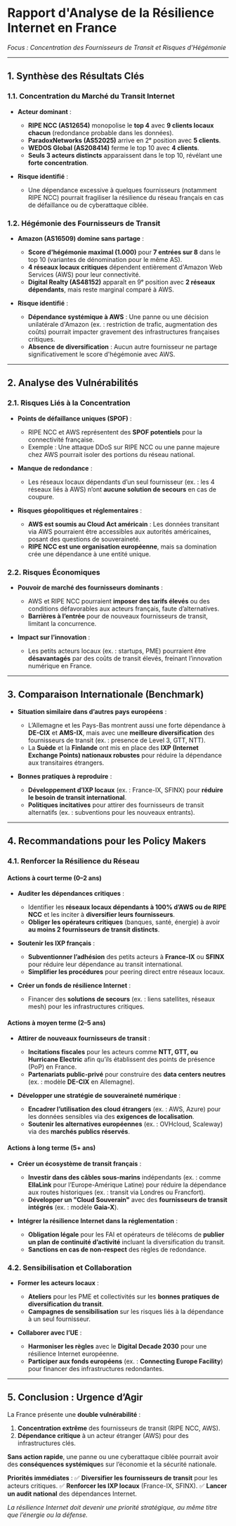 # **Rapport d'Analyse de la Résilience Internet en France**
*Focus : Concentration des Fournisseurs de Transit et Risques d'Hégémonie*

---

## **1. Synthèse des Résultats Clés**
### **1.1. Concentration du Marché du Transit Internet**
- **Acteur dominant** :
  - **RIPE NCC (AS12654)** monopolise le **top 4** avec **9 clients locaux chacun** (redondance probable dans les données).
  - **ParadoxNetworks (AS52025)** arrive en 2ᵉ position avec **5 clients**.
  - **WEDOS Global (AS208414)** ferme le top 10 avec **4 clients**.
  - **Seuls 3 acteurs distincts** apparaissent dans le top 10, révélant une **forte concentration**.

- **Risque identifié** :
  - Une dépendance excessive à quelques fournisseurs (notamment RIPE NCC) pourrait fragiliser la résilience du réseau français en cas de défaillance ou de cyberattaque ciblée.

### **1.2. Hégémonie des Fournisseurs de Transit**
- **Amazon (AS16509) domine sans partage** :
  - **Score d'hégémonie maximal (1.000)** pour **7 entrées sur 8** dans le top 10 (variantes de dénomination pour le même AS).
  - **4 réseaux locaux critiques** dépendent entièrement d'Amazon Web Services (AWS) pour leur connectivité.
  - **Digital Realty (AS48152)** apparaît en 9ᵉ position avec **2 réseaux dépendants**, mais reste marginal comparé à AWS.

- **Risque identifié** :
  - **Dépendance systémique à AWS** : Une panne ou une décision unilatérale d'Amazon (ex. : restriction de trafic, augmentation des coûts) pourrait impacter gravement des infrastructures françaises critiques.
  - **Absence de diversification** : Aucun autre fournisseur ne partage significativement le score d'hégémonie avec AWS.

---

## **2. Analyse des Vulnérabilités**
### **2.1. Risques Liés à la Concentration**
- **Points de défaillance uniques (SPOF)** :
  - RIPE NCC et AWS représentent des **SPOF potentiels** pour la connectivité française.
  - Exemple : Une attaque DDoS sur RIPE NCC ou une panne majeure chez AWS pourrait isoler des portions du réseau national.

- **Manque de redondance** :
  - Les réseaux locaux dépendants d’un seul fournisseur (ex. : les 4 réseaux liés à AWS) n’ont **aucune solution de secours** en cas de coupure.

- **Risques géopolitiques et réglementaires** :
  - **AWS est soumis au Cloud Act américain** : Les données transitant via AWS pourraient être accessibles aux autorités américaines, posant des questions de souveraineté.
  - **RIPE NCC est une organisation européenne**, mais sa domination crée une dépendance à une entité unique.

### **2.2. Risques Économiques**
- **Pouvoir de marché des fournisseurs dominants** :
  - AWS et RIPE NCC pourraient **imposer des tarifs élevés** ou des conditions défavorables aux acteurs français, faute d’alternatives.
  - **Barrières à l’entrée** pour de nouveaux fournisseurs de transit, limitant la concurrence.

- **Impact sur l’innovation** :
  - Les petits acteurs locaux (ex. : startups, PME) pourraient être **désavantagés** par des coûts de transit élevés, freinant l’innovation numérique en France.

---

## **3. Comparaison Internationale (Benchmark)**
- **Situation similaire dans d’autres pays européens** :
  - L’Allemagne et les Pays-Bas montrent aussi une forte dépendance à **DE-CIX** et **AMS-IX**, mais avec une **meilleure diversification** des fournisseurs de transit (ex. : presence de Level 3, GTT, NTT).
  - La **Suède** et la **Finlande** ont mis en place des **IXP (Internet Exchange Points) nationaux robustes** pour réduire la dépendance aux transitaires étrangers.

- **Bonnes pratiques à reproduire** :
  - **Développement d’IXP locaux** (ex. : France-IX, SFINX) pour **réduire le besoin de transit international**.
  - **Politiques incitatives** pour attirer des fournisseurs de transit alternatifs (ex. : subventions pour les nouveaux entrants).

---

## **4. Recommandations pour les Policy Makers**
### **4.1. Renforcer la Résilience du Réseau**
#### **Actions à court terme (0–2 ans)**
- **Auditer les dépendances critiques** :
  - Identifier les **réseaux locaux dépendants à 100% d’AWS ou de RIPE NCC** et les inciter à **diversifier leurs fournisseurs**.
  - **Obliger les opérateurs critiques** (banques, santé, énergie) à avoir **au moins 2 fournisseurs de transit distincts**.

- **Soutenir les IXP français** :
  - **Subventionner l’adhésion** des petits acteurs à **France-IX** ou **SFINX** pour réduire leur dépendance au transit international.
  - **Simplifier les procédures** pour peering direct entre réseaux locaux.

- **Créer un fonds de résilience Internet** :
  - Financer des **solutions de secours** (ex. : liens satellites, réseaux mesh) pour les infrastructures critiques.

#### **Actions à moyen terme (2–5 ans)**
- **Attirer de nouveaux fournisseurs de transit** :
  - **Incitations fiscales** pour les acteurs comme **NTT, GTT, ou Hurricane Electric** afin qu’ils établissent des points de présence (PoP) en France.
  - **Partenariats public-privé** pour construire des **data centers neutres** (ex. : modèle **DE-CIX** en Allemagne).

- **Développer une stratégie de souveraineté numérique** :
  - **Encadrer l’utilisation des cloud étrangers** (ex. : AWS, Azure) pour les données sensibles via des **exigences de localisation**.
  - **Soutenir les alternatives européennes** (ex. : OVHcloud, Scaleway) via des **marchés publics réservés**.

#### **Actions à long terme (5+ ans)**
- **Créer un écosystème de transit français** :
  - **Investir dans des câbles sous-marins** indépendants (ex. : comme **EllaLink** pour l’Europe-Amérique Latine) pour réduire la dépendance aux routes historiques (ex. : transit via Londres ou Francfort).
  - **Développer un "Cloud Souverain"** avec des **fournisseurs de transit intégrés** (ex. : modèle **Gaia-X**).

- **Intégrer la résilience Internet dans la réglementation** :
  - **Obligation légale** pour les FAI et opérateurs de télécoms de **publier un plan de continuité d’activité** incluant la diversification du transit.
  - **Sanctions en cas de non-respect** des règles de redondance.

### **4.2. Sensibilisation et Collaboration**
- **Former les acteurs locaux** :
  - **Ateliers** pour les PME et collectivités sur les **bonnes pratiques de diversification du transit**.
  - **Campagnes de sensibilisation** sur les risques liés à la dépendance à un seul fournisseur.

- **Collaborer avec l’UE** :
  - **Harmoniser les règles** avec le **Digital Decade 2030** pour une résilience Internet européenne.
  - **Participer aux fonds européens** (ex. : **Connecting Europe Facility**) pour financer des infrastructures redondantes.

---
## **5. Conclusion : Urgence d’Agir**
La France présente une **double vulnérabilité** :
1. **Concentration extrême** des fournisseurs de transit (RIPE NCC, AWS).
2. **Dépendance critique** à un acteur étranger (AWS) pour des infrastructures clés.

**Sans action rapide**, une panne ou une cyberattaque ciblée pourrait avoir des **conséquences systémique**s sur l’économie et la sécurité nationale.

**Priorités immédiates** :
✅ **Diversifier les fournisseurs de transit** pour les acteurs critiques.
✅ **Renforcer les IXP locaux** (France-IX, SFINX).
✅ **Lancer un audit national** des dépendances Internet.

*La résilience Internet doit devenir une priorité stratégique, au même titre que l’énergie ou la défense.*